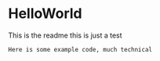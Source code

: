 # HelloWorld
This is the readme this is just a test
```
Here is some example code, much technical
```
